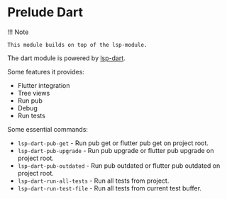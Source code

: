 # Prelude Dart

!!! Note

    This module builds on top of the lsp-module.

The dart module is powered by [lsp-dart](https://emacs-lsp.github.io/lsp-dart/).

Some features it provides:

- Flutter integration
- Tree views
- Run pub
- Debug
- Run tests

Some essential commands:

- `lsp-dart-pub-get` - Run pub get or flutter pub get on project root.
- `lsp-dart-pub-upgrade` - Run pub upgrade or flutter pub upgrade on project root.
- `lsp-dart-pub-outdated` - Run pub outdated or flutter pub outdated on project root.
- `lsp-dart-run-all-tests` - Run all tests from project.
- `lsp-dart-run-test-file` - Run all tests from current test buffer.
